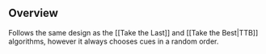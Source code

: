## Overview

Follows the same design as the [[Take the Last]] and [[Take the Best|TTB]] algorithms, however it always chooses cues in a random order.